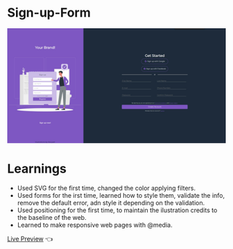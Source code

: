# Sign-up-Form

<img src="./images/finalApp.jpeg"/>

# Learnings

- Used SVG for the first time, changed the color applying filters.
- Used forms for the irst time, learned how to style them, validate the info, remove the default error, adn style it depending on the validation.
- Used positioning for the first time, to maintain the ilustration credits to the baseline of the web.
- Learned to make responsive web pages with @media.
  
[Live Preview](https://raulurdanetag.github.io/Sign-up-Form/) 👈
